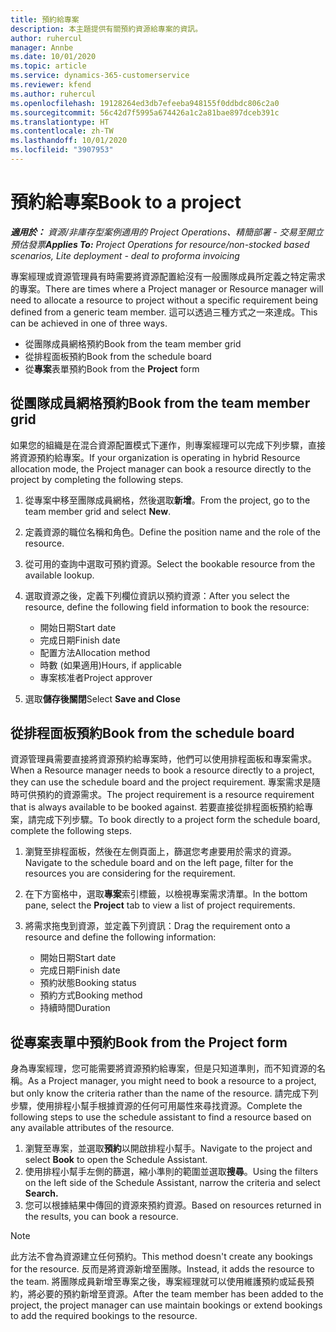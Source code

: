 ```yaml
---
title: 預約給專案
description: 本主題提供有關預約資源給專案的資訊。
author: ruhercul
manager: Annbe
ms.date: 10/01/2020
ms.topic: article
ms.service: dynamics-365-customerservice
ms.reviewer: kfend
ms.author: ruhercul
ms.openlocfilehash: 19128264ed3db7efeeba948155f0ddbdc806c2a0
ms.sourcegitcommit: 56c42d7f5995a674426a1c2a81bae897dceb391c
ms.translationtype: HT
ms.contentlocale: zh-TW
ms.lasthandoff: 10/01/2020
ms.locfileid: "3907953"
---
```

# <a name="book-to-a-project"></a><span data-ttu-id="b2bb4-103">預約給專案</span><span class="sxs-lookup"><span data-stu-id="b2bb4-103">Book to a project</span></span>

<span data-ttu-id="b2bb4-104">_**適用於：** 資源/非庫存型案例適用的 Project Operations、精簡部署 - 交易至開立預估發票_</span><span class="sxs-lookup"><span data-stu-id="b2bb4-104">_**Applies To:** Project Operations for resource/non-stocked based scenarios, Lite deployment - deal to proforma invoicing_</span></span>

<span data-ttu-id="b2bb4-105">專案經理或資源管理員有時需要將資源配置給沒有一般團隊成員所定義之特定需求的專案。</span><span class="sxs-lookup"><span data-stu-id="b2bb4-105">There are times where a Project manager or Resource manager will need to allocate a resource to project without a specific requirement being defined from a generic team member.</span></span> <span data-ttu-id="b2bb4-106">這可以透過三種方式之一來達成。</span><span class="sxs-lookup"><span data-stu-id="b2bb4-106">This can be achieved in one of three ways.</span></span>

- <span data-ttu-id="b2bb4-107">從團隊成員網格預約</span><span class="sxs-lookup"><span data-stu-id="b2bb4-107">Book from the team member grid</span></span>
- <span data-ttu-id="b2bb4-108">從排程面板預約</span><span class="sxs-lookup"><span data-stu-id="b2bb4-108">Book from the schedule board</span></span>
- <span data-ttu-id="b2bb4-109">從**專案**表單預約</span><span class="sxs-lookup"><span data-stu-id="b2bb4-109">Book from the **Project** form</span></span>

## <a name="book-from-the-team-member-grid"></a><span data-ttu-id="b2bb4-110">從團隊成員網格預約</span><span class="sxs-lookup"><span data-stu-id="b2bb4-110">Book from the team member grid</span></span>

<span data-ttu-id="b2bb4-111">如果您的組織是在混合資源配置模式下運作，則專案經理可以完成下列步驟，直接將資源預約給專案。</span><span class="sxs-lookup"><span data-stu-id="b2bb4-111">If your organization is operating in hybrid Resource allocation mode, the Project manager can book a resource directly to the project by completing the following steps.</span></span>

1. <span data-ttu-id="b2bb4-112">從專案中移至團隊成員網格，然後選取**新增**。</span><span class="sxs-lookup"><span data-stu-id="b2bb4-112">From the project, go to the team member grid and select **New**.</span></span>
2. <span data-ttu-id="b2bb4-113">定義資源的職位名稱和角色。</span><span class="sxs-lookup"><span data-stu-id="b2bb4-113">Define the position name and the role of the resource.</span></span>
3. <span data-ttu-id="b2bb4-114">從可用的查詢中選取可預約資源。</span><span class="sxs-lookup"><span data-stu-id="b2bb4-114">Select the bookable resource from the available lookup.</span></span>
4. <span data-ttu-id="b2bb4-115">選取資源之後，定義下列欄位資訊以預約資源：</span><span class="sxs-lookup"><span data-stu-id="b2bb4-115">After you select the resource, define the following field information to book the resource:</span></span>

    - <span data-ttu-id="b2bb4-116">開始日期</span><span class="sxs-lookup"><span data-stu-id="b2bb4-116">Start date</span></span>
    - <span data-ttu-id="b2bb4-117">完成日期</span><span class="sxs-lookup"><span data-stu-id="b2bb4-117">Finish date</span></span>
    - <span data-ttu-id="b2bb4-118">配置方法</span><span class="sxs-lookup"><span data-stu-id="b2bb4-118">Allocation method</span></span>
    - <span data-ttu-id="b2bb4-119">時數 (如果適用)</span><span class="sxs-lookup"><span data-stu-id="b2bb4-119">Hours, if applicable</span></span>
    - <span data-ttu-id="b2bb4-120">專案核准者</span><span class="sxs-lookup"><span data-stu-id="b2bb4-120">Project approver</span></span>

6. <span data-ttu-id="b2bb4-121">選取**儲存後關閉**</span><span class="sxs-lookup"><span data-stu-id="b2bb4-121">Select **Save and Close**</span></span>

## <a name="book-from-the-schedule-board"></a><span data-ttu-id="b2bb4-122">從排程面板預約</span><span class="sxs-lookup"><span data-stu-id="b2bb4-122">Book from the schedule board</span></span>

<span data-ttu-id="b2bb4-123">資源管理員需要直接將資源預約給專案時，他們可以使用排程面板和專案需求。</span><span class="sxs-lookup"><span data-stu-id="b2bb4-123">When a Resource manager needs to book a resource directly to a project, they can use the schedule board and the project requirement.</span></span> <span data-ttu-id="b2bb4-124">專案需求是隨時可供預約的資源需求。</span><span class="sxs-lookup"><span data-stu-id="b2bb4-124">The project requirement is a resource requirement that is always available to be booked against.</span></span> <span data-ttu-id="b2bb4-125">若要直接從排程面板預約給專案，請完成下列步驟。</span><span class="sxs-lookup"><span data-stu-id="b2bb4-125">To book directly to a project form the schedule board, complete the following steps.</span></span>

1. <span data-ttu-id="b2bb4-126">瀏覽至排程面板，然後在左側頁面上，篩選您考慮要用於需求的資源。</span><span class="sxs-lookup"><span data-stu-id="b2bb4-126">Navigate to the schedule board and on the left page, filter for the resources you are considering for the requirement.</span></span>
2. <span data-ttu-id="b2bb4-127">在下方窗格中，選取**專案**索引標籤，以檢視專案需求清單。</span><span class="sxs-lookup"><span data-stu-id="b2bb4-127">In the bottom pane, select the **Project** tab to view a list of project requirements.</span></span>
3. <span data-ttu-id="b2bb4-128">將需求拖曳到資源，並定義下列資訊：</span><span class="sxs-lookup"><span data-stu-id="b2bb4-128">Drag the requirement onto a resource and define the following information:</span></span>

    - <span data-ttu-id="b2bb4-129">開始日期</span><span class="sxs-lookup"><span data-stu-id="b2bb4-129">Start date</span></span>
    - <span data-ttu-id="b2bb4-130">完成日期</span><span class="sxs-lookup"><span data-stu-id="b2bb4-130">Finish date</span></span>
    - <span data-ttu-id="b2bb4-131">預約狀態</span><span class="sxs-lookup"><span data-stu-id="b2bb4-131">Booking status</span></span>
    - <span data-ttu-id="b2bb4-132">預約方式</span><span class="sxs-lookup"><span data-stu-id="b2bb4-132">Booking method</span></span>
    - <span data-ttu-id="b2bb4-133">持續時間</span><span class="sxs-lookup"><span data-stu-id="b2bb4-133">Duration</span></span>

## <a name="book-from-the-project-form"></a><span data-ttu-id="b2bb4-134">從專案表單中預約</span><span class="sxs-lookup"><span data-stu-id="b2bb4-134">Book from the Project form</span></span>

<span data-ttu-id="b2bb4-135">身為專案經理，您可能需要將資源預約給專案，但是只知道準則，而不知資源的名稱。</span><span class="sxs-lookup"><span data-stu-id="b2bb4-135">As a Project manager, you might need to book a resource to a project, but only know the criteria rather than the name of the resource.</span></span> <span data-ttu-id="b2bb4-136">請完成下列步驟，使用排程小幫手根據資源的任何可用屬性來尋找資源。</span><span class="sxs-lookup"><span data-stu-id="b2bb4-136">Complete the following steps to use the schedule assistant to find a resource based on any available attributes of the resource.</span></span> 

1. <span data-ttu-id="b2bb4-137">瀏覽至專案，並選取**預約**以開啟排程小幫手。</span><span class="sxs-lookup"><span data-stu-id="b2bb4-137">Navigate to the project and select **Book** to open the Schedule Assistant.</span></span>
2. <span data-ttu-id="b2bb4-138">使用排程小幫手左側的篩選，縮小準則的範圍並選取**搜尋**。</span><span class="sxs-lookup"><span data-stu-id="b2bb4-138">Using the filters on the left side of the Schedule Assistant, narrow the criteria and select **Search.**</span></span>
3. <span data-ttu-id="b2bb4-139">您可以根據結果中傳回的資源來預約資源。</span><span class="sxs-lookup"><span data-stu-id="b2bb4-139">Based on resources returned in the results, you can book a resource.</span></span>

> [!NOTE]
> <span data-ttu-id="b2bb4-140">此方法不會為資源建立任何預約。</span><span class="sxs-lookup"><span data-stu-id="b2bb4-140">This method doesn't create any bookings for the resource.</span></span> <span data-ttu-id="b2bb4-141">反而是將資源新增至團隊。</span><span class="sxs-lookup"><span data-stu-id="b2bb4-141">Instead, it adds the resource to the team.</span></span> <span data-ttu-id="b2bb4-142">將團隊成員新增至專案之後，專案經理就可以使用維護預約或延長預約，將必要的預約新增至資源。</span><span class="sxs-lookup"><span data-stu-id="b2bb4-142">After the team member has been added to the project, the project manager can use maintain bookings or extend bookings to add the required bookings to the resource.</span></span>
